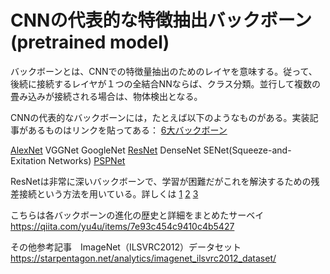 # CNNの代表的な特徴抽出バックボーン(pretrained model)
バックボーンとは、CNNでの特徴量抽出のためのレイヤを意味する。従って、後続に接続するレイヤが１つの全結合NNならば、クラス分類。並行して複数の畳み込みが接続される場合は、物体検出となる。

CNNの代表的なバックボーンには，たとえば以下のようなものがある。実装記事があるものはリンクを貼ってある：
[6大バックボーン](https://ai-kenkyujo.com/artificial-intelligence/ai-architecture-02/
)

[AlexNet](https://www.koi.mashykom.com/pytorch.html)
VGGNet
GoogleNet
[ResNet](https://www.nogawanogawa.com/entry/resnet_pytorch)
DenseNet
SENet(Squeeze-and-Exitation Networks)
[PSPNet](https://venoda.hatenablog.com/entry/2024/05/16/194504)

ResNetは非常に深いバックボーンで、学習が困難だがこれを解決するための残差接続という方法を用いている。詳しくは
[1](https://medium.com/@siddheshb008/resnet-architecture-explained-47309ea9283d)
[2](https://aismiley.co.jp/ai_news/title-resnet-cnn-microsoft-research/)
[3](https://cvml-expertguide.net/2020/04/13/cnn/#:~:text=%E5%88%9D%E6%9C%9F%E3%81%AB%E3%82%88%E3%81%8F%E7%94%A8%E3%81%84%E3%82%89%E3%82%8C,%E3%82%88%E3%81%86%E3%81%AB%E3%81%AA%E3%81%A3%E3%81%A6%E3%81%84%E3%82%8B%EF%BC%8E)

こちらは各バックボーンの進化の歴史と詳細をまとめたサーベイ
https://qiita.com/yu4u/items/7e93c454c9410c4b5427

その他参考記事　ImageNet（ILSVRC2012）データセット
https://starpentagon.net/analytics/imagenet_ilsvrc2012_dataset/

